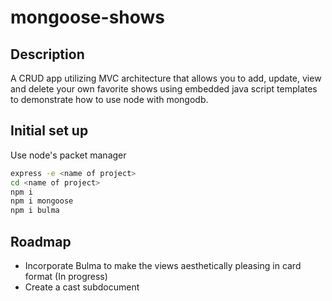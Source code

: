 # mongoose-shows

## Description
A CRUD app utilizing MVC architecture that allows you to add, update, view and delete your own favorite shows using embedded java script templates to demonstrate how to use node with mongodb. 
## Initial set up

Use node's packet manager

```bash
express -e <name of project>
cd <name of project>
npm i
npm i mongoose
npm i bulma
```

## Roadmap
- Incorporate Bulma to make the views aesthetically pleasing in card format (In progress)
- Create a cast subdocument